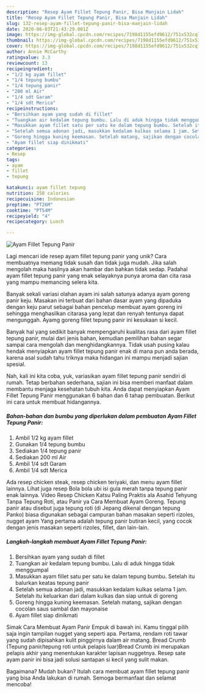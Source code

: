 ```yaml
---
description: "Resep Ayam Fillet Tepung Panir, Bisa Manjain Lidah"
title: "Resep Ayam Fillet Tepung Panir, Bisa Manjain Lidah"
slug: 132-resep-ayam-fillet-tepung-panir-bisa-manjain-lidah
date: 2020-06-03T21:43:29.001Z
image: https://img-global.cpcdn.com/recipes/7198d1155efd9612/751x532cq70/ayam-fillet-tepung-panir-foto-resep-utama.jpg
thumbnail: https://img-global.cpcdn.com/recipes/7198d1155efd9612/751x532cq70/ayam-fillet-tepung-panir-foto-resep-utama.jpg
cover: https://img-global.cpcdn.com/recipes/7198d1155efd9612/751x532cq70/ayam-fillet-tepung-panir-foto-resep-utama.jpg
author: Annie McCarthy
ratingvalue: 3.3
reviewcount: 13
recipeingredient:
- "1/2 kg ayam fillet"
- "1/4 tepung bumbu"
- "1/4 tepung panir"
- "200 ml Air"
- "1/4 sdt Garam"
- "1/4 sdt Merica"
recipeinstructions:
- "Bersihkan ayam yang sudah di fillet"
- "Tuangkan air kedalam tepung bumbu. Lalu di aduk hingga tidak menggumpal"
- "Masukkan ayam fillet satu per satu ke dalam tepung bumbu. Setelah itu balurkan keatas tepung panir"
- "Setelah semua adonan jadi, masukkan kedalam kulkas selama 1 jam. Setelah itu keluarkan dari dalam kulkas dan siap untuk di goreng"
- "Goreng hingga kuning keemasan. Setelah matang, sajikan dengan cocolan saus sambal dan mayonaise"
- "Ayam fillet siap dinikmati"
categories:
- Resep
tags:
- ayam
- fillet
- tepung

katakunci: ayam fillet tepung 
nutrition: 258 calories
recipecuisine: Indonesian
preptime: "PT26M"
cooktime: "PT54M"
recipeyield: "4"
recipecategory: Lunch

---
```



![Ayam Fillet Tepung Panir](https://img-global.cpcdn.com/recipes/7198d1155efd9612/751x532cq70/ayam-fillet-tepung-panir-foto-resep-utama.jpg)

Lagi mencari ide resep ayam fillet tepung panir yang unik? Cara membuatnya memang tidak susah dan tidak juga mudah. Jika salah mengolah maka hasilnya akan hambar dan bahkan tidak sedap. Padahal ayam fillet tepung panir yang enak selayaknya punya aroma dan cita rasa yang mampu memancing selera kita.

Banyak sekali variasi olahan ayam ini salah satunya adanya ayam goreng panir keju. Masakan ini terbuat dari bahan dasar ayam yang dipaduka dengan keju parut sebagai bahan pencelup membuat ayam goreng ini sehingga menghasilkan citarasa yang lezat dan renyah tentunya dapat mengunggah. Ayamg goreng fillet tepung panir ini kesukaan si kecil.

Banyak hal yang sedikit banyak mempengaruhi kualitas rasa dari ayam fillet tepung panir, mulai dari jenis bahan, kemudian pemilihan bahan segar sampai cara mengolah dan menghidangkannya. Tidak usah pusing kalau hendak menyiapkan ayam fillet tepung panir enak di mana pun anda berada, karena asal sudah tahu triknya maka hidangan ini mampu menjadi sajian spesial.


Nah, kali ini kita coba, yuk, variasikan ayam fillet tepung panir sendiri di rumah. Tetap berbahan sederhana, sajian ini bisa memberi manfaat dalam membantu menjaga kesehatan tubuh kita. Anda dapat menyiapkan Ayam Fillet Tepung Panir menggunakan 6 bahan dan 6 tahap pembuatan. Berikut ini cara untuk membuat hidangannya.

<!--inarticleads1-->

##### Bahan-bahan dan bumbu yang diperlukan dalam pembuatan Ayam Fillet Tepung Panir:

1. Ambil 1/2 kg ayam fillet
1. Gunakan 1/4 tepung bumbu
1. Sediakan 1/4 tepung panir
1. Sediakan 200 ml Air
1. Ambil 1/4 sdt Garam
1. Ambil 1/4 sdt Merica


Ada resep chicken steak, resep chicken teriyaki, dan menu ayam fillet lainnya. Lihat juga resep Bola bola ubi isi gula merah tanpa tepung panir enak lainnya. Video Resep Chicken Katsu Paling Praktis ala Asahid Tehyung Tanpa Tepung Roti, atau Panir ya Cara Membuat Ayam Goreng. Tepung panir atau disebut juga tepung roti (di Jepang dikenal dengan tepung Panko) biasa digunakan sebagai campuran bahan masakan seperti rizoles, nugget ayam Yang pertama adalah tepung panir butiran kecil, yang cocok dengan jenis masakan seperti rizoles, fillet, dan lain-lain. 

<!--inarticleads2-->

##### Langkah-langkah membuat Ayam Fillet Tepung Panir:

1. Bersihkan ayam yang sudah di fillet
1. Tuangkan air kedalam tepung bumbu. Lalu di aduk hingga tidak menggumpal
1. Masukkan ayam fillet satu per satu ke dalam tepung bumbu. Setelah itu balurkan keatas tepung panir
1. Setelah semua adonan jadi, masukkan kedalam kulkas selama 1 jam. Setelah itu keluarkan dari dalam kulkas dan siap untuk di goreng
1. Goreng hingga kuning keemasan. Setelah matang, sajikan dengan cocolan saus sambal dan mayonaise
1. Ayam fillet siap dinikmati


Simak Cara Membuat Ayam Panir Empuk di bawah ini. Kamu tinggal pilih saja ingin tampilan nugget yang seperti apa. Pertama, rendam roti tawar yang sudah dipisahkan kulit pinggirnya dalam air matang. Bread Crumb (Tepung panir/tepung roti untuk pelapis luar)Bread Crumb ini merupakan pelapis akhir yang menentukan karakter lapisan nuggetnya. Resep sate ayam panir ini bisa jadi solusi santapan si kecil yang sulit makan. 

Bagaimana? Mudah bukan? Itulah cara membuat ayam fillet tepung panir yang bisa Anda lakukan di rumah. Semoga bermanfaat dan selamat mencoba!
